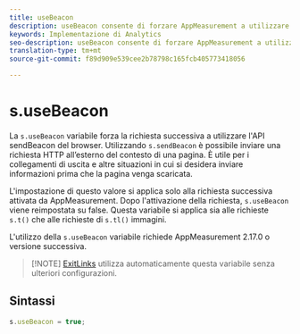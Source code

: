 ```yaml
---
title: useBeacon
description: useBeacon consente di forzare AppMeasurement a utilizzare l'API sendBeacon dei browser
keywords: Implementazione di Analytics
seo-description: useBeacon consente di forzare AppMeasurement a utilizzare l'API sendBeacon dei browser
translation-type: tm+mt
source-git-commit: f89d909e539cee2b78798c165fcb405773418056

---
```



# s.useBeacon

La `s.useBeacon` variabile forza la richiesta successiva a utilizzare l'API [](https://developer.mozilla.org/en-US/docs/Web/API/Navigator/sendBeacon)sendBeacon del browser. Utilizzando `s.sendBeacon` è possibile inviare una richiesta HTTP all’esterno del contesto di una pagina. È utile per i collegamenti di uscita e altre situazioni in cui si desidera inviare informazioni prima che la pagina venga scaricata.

L'impostazione di questo valore si applica solo alla richiesta successiva attivata da AppMeasurement. Dopo l'attivazione della richiesta, `s.useBeacon` viene reimpostata su false. Questa variabile si applica sia alle richieste `s.t()` che alle richieste di `s.tl()` immagini.

L'utilizzo della `s.useBeacon` variabile richiede AppMeasurement 2.17.0 o versione successiva.

> [!NOTE] [ExitLinks](s-linktrackvars.md) utilizza automaticamente questa variabile senza ulteriori configurazioni.

## Sintassi

```js
s.useBeacon = true;
```
